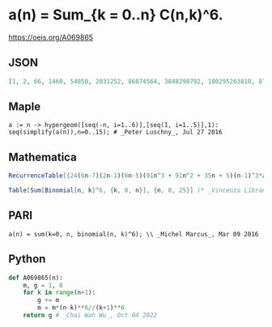# a\(n\) \= Sum\_\{k \= 0\.\.n\} C\(n,k\)^6\.
https://oeis.org/A069865
## JSON
```JSON
[1, 2, 66, 1460, 54850, 2031252, 86874564, 3848298792, 180295263810, 8709958973540, 433617084579316, 22071658807720392, 1145600816547477316, 60423221241495866600, 3231675487858598367240, 174928470621208572186960]
```
## Maple
```Maple
a := n -> hypergeom([seq(-n, i=1..6)],[seq(1, i=1..5)],1):
seq(simplify(a(n)),n=0..15); # _Peter Luschny_, Jul 27 2016
```
## Mathematica
```Mathematica
RecurrenceTable[{24(6n-7)(2n-1)(6n-5)(91n^3 + 91n^2 + 35n + 5)(n-1)^3*a[n-2] -(153881n^9-307762n^8 + 185311n^7 + 2960n^6-31631n^5-88n^4 + 5239n^3-610n^2-440n + 100)*a[n-1] -n(3458n^8 + 1729n^7-2947n^6-2295n^5 + 901n^4 + 1190n^3 + 52n^2-228n-60)*a[n] + n(91n^3-182n^2 + 126n-30)(n + 1)^5*a[n + 1]==0, a[0]==1,a[1]==2,a[2]==66},a,{n,0,25}] (* _Vaclav Kotesovec_, Apr 27 2012 *)
```
```Mathematica
Table[Sum[Binomial[n, k]^6, {k, 0, n}], {n, 0, 25}] (* _Vincenzo Librandi_, May 03 2013 *)
```
## PARI
```PARI
a(n) = sum(k=0, n, binomial(n, k)^6); \\ _Michel Marcus_, Mar 09 2016
```
## Python
```Python
def A069865(n):
    m, g = 1, 0
    for k in range(n+1):
        g += m
        m = m*(n-k)**6//(k+1)**6
    return g # _Chai Wah Wu_, Oct 04 2022
```
